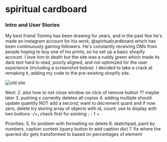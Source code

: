# spiritual cardboard

### Intro and User Stories
My best friend Tommy has been drawing for years, and in the past few he's made an instagram account for his work, @spiritualcardboard which has been continuously gaining followers. He's constantly receiving DMs from people hoping to buy one of his prints, so he set up a basic shopify account. I love him to death but the site was a ruddy green which made its dark text hard to read, poorly aligned, and not optimized for the user experience (including a screenshot below). I decided to take a crack at remaking it, adding my code to the pre-existing shopify site.

![old site](https://github.com/root2point0/spiritualcardboard-heroku/tree/master/public/pics/old_site)

Next:
2. also how to not close window on click of remove button
    ?? maybe later
3. pushing x currently deletes all copies
4. adding multiple should update quantity NOT add a second; want to decrement quant and if now zero, delete
    try storing array of objects with id, count; use to display with two buttons -/+; check first for existing ;  - 1 +

Priorities:
5. fix problem with formatting on delete
6. sketchpad, paint by numbers, caption contest (query button to add caption div)
7. fix where the queried div gets transformed to based on percentages of element
